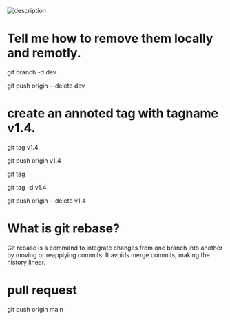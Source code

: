 
![description](https://th.bing.com/th/id/R.845f4eb5e37f1272a9001665d5a1c623?rik=BQgtw6anX1qWcw&pid=ImgRaw&r=0)
<h1>Tell me how to remove them locally and remotly.</h1>
   <P>git branch -d dev</P>
   <p>git push origin --delete dev</p>
<h1>create an annoted tag with tagname v1.4.</h1>
    <p>git tag v1.4</p>
    <p></p>git push origin v1.4
    <p>git tag</p>
    <p>git tag -d v1.4</p>
    <p>git push origin --delete v1.4</p>
<h1>What is git rebase?</h1>
    <p>Git rebase is a command to integrate changes from one branch into another by moving or 
        reapplying commits. It avoids merge commits, making the history linear.</p>
<h1>pull request</h1>
    <p>git push origin main</p>
